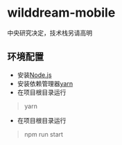 # wilddream-mobile
中央研究决定，技术栈另请高明

## 环境配置
- 安装[Node.js](https://nodejs.org)
- 安装依赖管理器[yarn](https://yarnpkg.com)
- 在项目根目录运行
> yarn
- 在项目根目录运行
> npm run start
